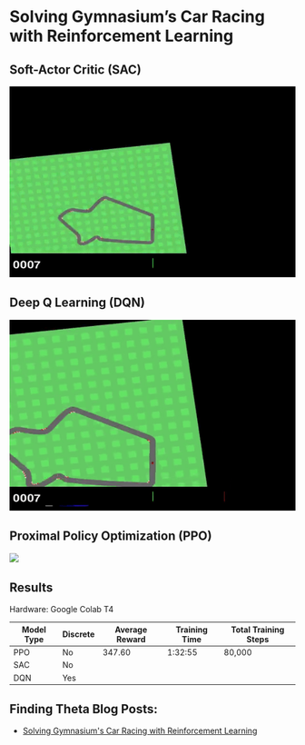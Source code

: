 # Solving Gymnasium’s Car Racing with Reinforcement Learning

## Soft-Actor Critic (SAC)

![](/Images/sac_car_racing.gif)

## Deep Q Learning (DQN)

![](/Images/dqn_car_racing.gif)

## Proximal Policy Optimization (PPO)

![](/Images/ppo_car_racing.gif)

## Results
Hardware: Google Colab T4

| Model Type | Discrete | Average Reward| Training Time | Total Training Steps |
|------------|----------|---------------|---------------|----------------------|
| PPO        | No       | 347.60        |  1:32:55      | 80,000               |
| SAC        | No       |               |               |                      |
| DQN        | Yes      |               |               |                      |

## Finding Theta Blog Posts:
 - [Solving Gymnasium's Car Racing with Reinforcement Learning](https://www.findingtheta.com/blog/solving-gymnasiums-car-racing-with-reinforcement-learning)
